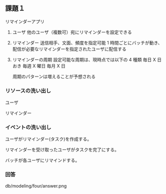 ## 課題１

リマインダーアプリ

1. ユーザ
   他のユーザ（複数可）宛にリマインダーを設定できる
2. リマインダー
   送信相手、文面、頻度を指定可能
   1 時間ごとにバッチが動き、配信が必要なリマインダーを指定されたユーザに配信する
3. リマインダーの周期
   設定可能な周期は、現時点では以下の 4 種類
   毎日
   X 日おき
   毎週 X 曜日
   毎月 X 日

   周期のパターンは増えることが予想される

### リソースの洗い出し

ユーザ

リマインダー

### イベントの洗い出し

ユーザがリマインダー(タスク)を作成する。

リマインダーを受け取ったユーザがタスクを完了にする。

バッチが各ユーザにリマインドする。

### 回答

db/modeling/four/answer.png
